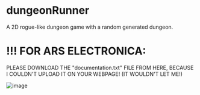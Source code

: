 # dungeonRunner
A 2D rogue-like dungeon game with a random generated dungeon.

# !!! FOR ARS ELECTRONICA:
PLEASE DOWNLOAD THE "documentation.txt" FILE FROM HERE, BECAUSE I COULDN'T UPLOAD IT ON YOUR WEBPAGE! (IT WOULDN'T LET ME!)

![image](https://github.com/spheppner/dungeonRunner/blob/master/screenshot4.png)
